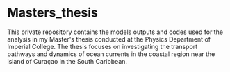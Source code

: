 # Masters_thesis
This private repository contains the models outputs and codes used for the analysis in my Master's thesis conducted at the Physics Department of Imperial College. The thesis focuses on investigating the transport pathways and dynamics of ocean currents in the coastal region near the island of Curaçao in the South Caribbean. 
